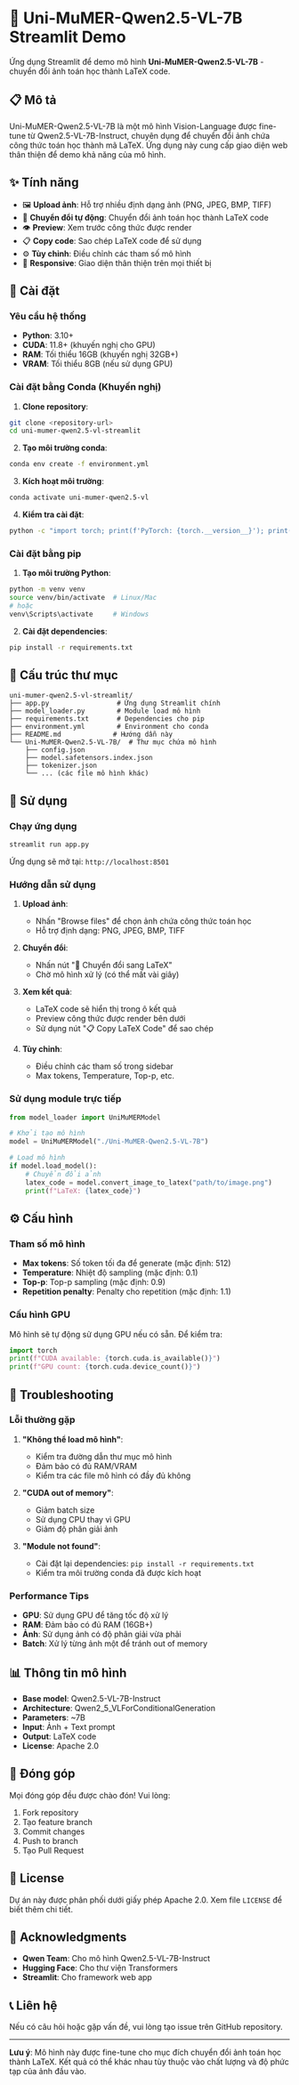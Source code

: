 # 🧮 Uni-MuMER-Qwen2.5-VL-7B Streamlit Demo

Ứng dụng Streamlit để demo mô hình **Uni-MuMER-Qwen2.5-VL-7B** - chuyển đổi ảnh toán học thành LaTeX code.

## 📋 Mô tả

Uni-MuMER-Qwen2.5-VL-7B là một mô hình Vision-Language được fine-tune từ Qwen2.5-VL-7B-Instruct, chuyên dụng để chuyển đổi ảnh chứa công thức toán học thành mã LaTeX. Ứng dụng này cung cấp giao diện web thân thiện để demo khả năng của mô hình.

## ✨ Tính năng

- 🖼️ **Upload ảnh**: Hỗ trợ nhiều định dạng ảnh (PNG, JPEG, BMP, TIFF)
- 🔄 **Chuyển đổi tự động**: Chuyển đổi ảnh toán học thành LaTeX code
- 👁️ **Preview**: Xem trước công thức được render
- 📋 **Copy code**: Sao chép LaTeX code để sử dụng
- ⚙️ **Tùy chỉnh**: Điều chỉnh các tham số mô hình
- 📱 **Responsive**: Giao diện thân thiện trên mọi thiết bị

## 🚀 Cài đặt

### Yêu cầu hệ thống

- **Python**: 3.10+
- **CUDA**: 11.8+ (khuyến nghị cho GPU)
- **RAM**: Tối thiểu 16GB (khuyến nghị 32GB+)
- **VRAM**: Tối thiểu 8GB (nếu sử dụng GPU)

### Cài đặt bằng Conda (Khuyến nghị)

1. **Clone repository**:
```bash
git clone <repository-url>
cd uni-mumer-qwen2.5-vl-streamlit
```

2. **Tạo môi trường conda**:
```bash
conda env create -f environment.yml
```

3. **Kích hoạt môi trường**:
```bash
conda activate uni-mumer-qwen2.5-vl
```

4. **Kiểm tra cài đặt**:
```bash
python -c "import torch; print(f'PyTorch: {torch.__version__}'); print(f'CUDA available: {torch.cuda.is_available()}')"
```

### Cài đặt bằng pip

1. **Tạo môi trường Python**:
```bash
python -m venv venv
source venv/bin/activate  # Linux/Mac
# hoặc
venv\Scripts\activate     # Windows
```

2. **Cài đặt dependencies**:
```bash
pip install -r requirements.txt
```

## 📁 Cấu trúc thư mục

```
uni-mumer-qwen2.5-vl-streamlit/
├── app.py                 # Ứng dụng Streamlit chính
├── model_loader.py        # Module load mô hình
├── requirements.txt       # Dependencies cho pip
├── environment.yml        # Environment cho conda
├── README.md             # Hướng dẫn này
└── Uni-MuMER-Qwen2.5-VL-7B/  # Thư mục chứa mô hình
    ├── config.json
    ├── model.safetensors.index.json
    ├── tokenizer.json
    └── ... (các file mô hình khác)
```

## 🎯 Sử dụng

### Chạy ứng dụng

```bash
streamlit run app.py
```

Ứng dụng sẽ mở tại: `http://localhost:8501`

### Hướng dẫn sử dụng

1. **Upload ảnh**: 
   - Nhấn "Browse files" để chọn ảnh chứa công thức toán học
   - Hỗ trợ định dạng: PNG, JPEG, BMP, TIFF

2. **Chuyển đổi**:
   - Nhấn nút "🚀 Chuyển đổi sang LaTeX"
   - Chờ mô hình xử lý (có thể mất vài giây)

3. **Xem kết quả**:
   - LaTeX code sẽ hiển thị trong ô kết quả
   - Preview công thức được render bên dưới
   - Sử dụng nút "📋 Copy LaTeX Code" để sao chép

4. **Tùy chỉnh**:
   - Điều chỉnh các tham số trong sidebar
   - Max tokens, Temperature, Top-p, etc.

### Sử dụng module trực tiếp

```python
from model_loader import UniMuMERModel

# Khởi tạo mô hình
model = UniMuMERModel("./Uni-MuMER-Qwen2.5-VL-7B")

# Load mô hình
if model.load_model():
    # Chuyển đổi ảnh
    latex_code = model.convert_image_to_latex("path/to/image.png")
    print(f"LaTeX: {latex_code}")
```

## ⚙️ Cấu hình

### Tham số mô hình

- **Max tokens**: Số token tối đa để generate (mặc định: 512)
- **Temperature**: Nhiệt độ sampling (mặc định: 0.1)
- **Top-p**: Top-p sampling (mặc định: 0.9)
- **Repetition penalty**: Penalty cho repetition (mặc định: 1.1)

### Cấu hình GPU

Mô hình sẽ tự động sử dụng GPU nếu có sẵn. Để kiểm tra:

```python
import torch
print(f"CUDA available: {torch.cuda.is_available()}")
print(f"GPU count: {torch.cuda.device_count()}")
```

## 🔧 Troubleshooting

### Lỗi thường gặp

1. **"Không thể load mô hình"**:
   - Kiểm tra đường dẫn thư mục mô hình
   - Đảm bảo có đủ RAM/VRAM
   - Kiểm tra các file mô hình có đầy đủ không

2. **"CUDA out of memory"**:
   - Giảm batch size
   - Sử dụng CPU thay vì GPU
   - Giảm độ phân giải ảnh

3. **"Module not found"**:
   - Cài đặt lại dependencies: `pip install -r requirements.txt`
   - Kiểm tra môi trường conda đã được kích hoạt

### Performance Tips

- **GPU**: Sử dụng GPU để tăng tốc độ xử lý
- **RAM**: Đảm bảo có đủ RAM (16GB+)
- **Ảnh**: Sử dụng ảnh có độ phân giải vừa phải
- **Batch**: Xử lý từng ảnh một để tránh out of memory

## 📊 Thông tin mô hình

- **Base model**: Qwen2.5-VL-7B-Instruct
- **Architecture**: Qwen2_5_VLForConditionalGeneration
- **Parameters**: ~7B
- **Input**: Ảnh + Text prompt
- **Output**: LaTeX code
- **License**: Apache 2.0

## 🤝 Đóng góp

Mọi đóng góp đều được chào đón! Vui lòng:

1. Fork repository
2. Tạo feature branch
3. Commit changes
4. Push to branch
5. Tạo Pull Request

## 📄 License

Dự án này được phân phối dưới giấy phép Apache 2.0. Xem file `LICENSE` để biết thêm chi tiết.

## 🙏 Acknowledgments

- **Qwen Team**: Cho mô hình Qwen2.5-VL-7B-Instruct
- **Hugging Face**: Cho thư viện Transformers
- **Streamlit**: Cho framework web app

## 📞 Liên hệ

Nếu có câu hỏi hoặc gặp vấn đề, vui lòng tạo issue trên GitHub repository.

---

**Lưu ý**: Mô hình này được fine-tune cho mục đích chuyển đổi ảnh toán học thành LaTeX. Kết quả có thể khác nhau tùy thuộc vào chất lượng và độ phức tạp của ảnh đầu vào.